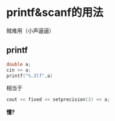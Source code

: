 # printf&scanf的用法
贼难用（小声逼逼）
## printf
~~~c++
double a;
cin >> a;
printf("%.3lf",a)
~~~
相当于
~~~c++
cout << fixed << setprecision(3) << a;
~~~
**懂?**
